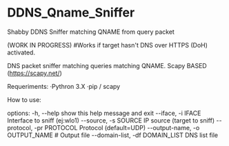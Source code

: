 # DDNS_Qname_Sniffer
Shabby DDNS Sniffer matching QNAME from query packet


(WORK IN PROGRESS) #Works if target hasn't DNS over HTTPS (DoH) activated.

DNS packet sniffer matching queries matching QNAME. Scapy BASED (https://scapy.net/)

Requeriments: 
  ·Pythron 3.X
  ·pip / scapy


How to use: 

  options:
  -h, --help            show this help message and exit
  --iface, -i IFACE     Interface to sniff (ej:wlo1)
  --source, -s SOURCE   IP source (target to sniff) 
  --protocol, -pr PROTOCOL
                        Protocol (default=UDP)
  --output-name, -o OUTPUT_NAME #
                        Output file
  --domain-list, -df DOMAIN_LIST
                        DNS list file

